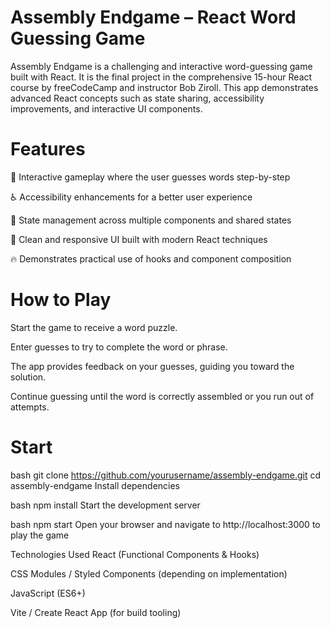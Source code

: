 # Assembly Endgame – React Word Guessing Game
Assembly Endgame is a challenging and interactive word-guessing game built with React. It is the final project in the comprehensive 15-hour React course by freeCodeCamp and instructor Bob Ziroll. This app demonstrates advanced React concepts such as state sharing, accessibility improvements, and interactive UI components.

# Features
🧩 Interactive gameplay where the user guesses words step-by-step

♿ Accessibility enhancements for a better user experience

🔄 State management across multiple components and shared states

🎨 Clean and responsive UI built with modern React techniques

🔥 Demonstrates practical use of hooks and component composition

# How to Play
Start the game to receive a word puzzle.

Enter guesses to try to complete the word or phrase.

The app provides feedback on your guesses, guiding you toward the solution.

Continue guessing until the word is correctly assembled or you run out of attempts.



# Start
bash
git clone https://github.com/yourusername/assembly-endgame.git
cd assembly-endgame
Install dependencies

bash
npm install
Start the development server

bash
npm start
Open your browser and navigate to
http://localhost:3000 to play the game

Technologies Used
React (Functional Components & Hooks)

CSS Modules / Styled Components (depending on implementation)

JavaScript (ES6+)

Vite / Create React App (for build tooling)
